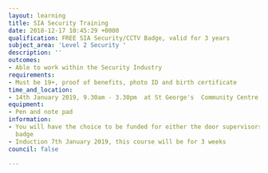 ```yaml
---
layout: learning
title: SIA Security Training
date: 2018-12-17 10:45:29 +0000
qualification: FREE SIA Security/CCTV Badge, valid for 3 years
subject_area: 'Level 2 Security '
description: ''
outcomes:
- Able to work within the Security Industry
requirements:
- Must be 19+, proof of benefits, photo ID and birth certificate
time_and_location:
- 14th January 2019, 9.30am - 3.30pm  at St George's  Community Centre
equipment:
- Pen and note pad
information:
- You will have the choice to be funded for either the door supervisors badge or CCTV
  badge
- Induction 7th January 2019, this course will be for 3 weeks
council: false

---
```

